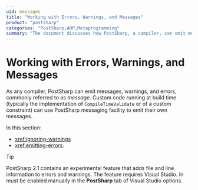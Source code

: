 ```yaml
---
uid: messages
title: "Working with Errors, Warnings, and Messages"
product: "postsharp"
categories: "PostSharp;AOP;Metaprogramming"
summary: "The document discusses how PostSharp, a compiler, can emit messages, warnings, and errors, and how custom code can use this feature. It also mentions an experimental feature in PostSharp 2.1."
---
```

# Working with Errors, Warnings, and Messages

As any compiler, PostSharp can emit messages, warnings, and errors, commonly referred to as *message*. Custom code running at build time (typically the implementation of `CompileTimeValidate` or of a custom constraint) can use PostSharp messaging facility to emit their own messages. 

In this section:

* <xref:ignoring-warnings>
* <xref:emitting-errors>. 

> [!TIP]
> PostSharp 2.1 contains an experimental feature that adds file and line information to errors and warnings. The feature requires Visual Studio. In must be enabled manually in the **PostSharp** tab of Visual Studio options. 


